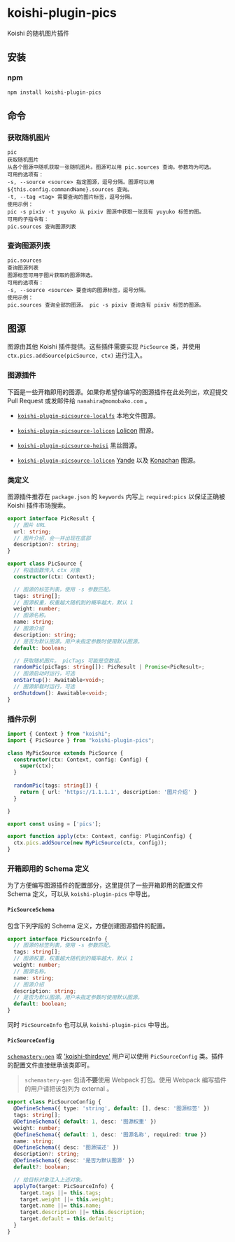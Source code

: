 # koishi-plugin-pics

Koishi 的随机图片插件

## 安装

### npm

```bash
npm install koishi-plugin-pics
```

## 命令

### 获取随机图片

```
pic
获取随机图片
从各个图源中随机获取一张随机图片。图源可以用 pic.sources 查询。参数均为可选。
可用的选项有：
-s, --source <source> 指定图源，逗号分隔。图源可以用 ${this.config.commandName}.sources 查询。
-t, --tag <tag> 需要查询的图片标签，逗号分隔。
使用示例：
pic -s pixiv -t yuyuko 从 pixiv 图源中获取一张具有 yuyuko 标签的图。
可用的子指令有：
pic.sources 查询图源列表
```

### 查询图源列表

```
pic.sources
查询图源列表
图源标签可用于图片获取的图源筛选。
可用的选项有：
-s, --source <source> 要查询的图源标签，逗号分隔。
使用示例：
pic.sources 查询全部的图源。 pic -s pixiv 查询含有 pixiv 标签的图源。
```

## 图源

图源由其他 Koishi 插件提供。这些插件需要实现 `PicSource` 类，并使用 `ctx.pics.addSource(picSource, ctx)` 进行注入。

### 图源插件

下面是一些开箱即用的图源。如果你希望你编写的图源插件在此处列出，欢迎提交 Pull Request 或发邮件给 `nanahira@momobako.com` 。

* [`koishi-plugin-picsource-localfs`](https://github.com/koishijs/koishi-plugin-picsource-localfs) 本地文件图源。

* [`koishi-plugin-picsource-lolicon`](https://github.com/koishijs/koishi-plugin-picsource-lolicon) [Lolicon](https://api.lolicon.app/ ) 图源。

* [`koishi-plugin-picsource-heisi`](https://github.com/koishijs/koishi-plugin-picsource-localfs) 黑丝图源。

* [`koishi-plugin-picsource-lolicon`](https://github.com/koishijs/koishi-plugin-picsource-lolicon) [Yande](https://yande.re/) 以及 [Konachan](https://konachan.com) 图源。

### 类定义

图源插件推荐在 `package.json` 的 `keywords` 内写上 `required:pics` 以保证正确被 Koishi 插件市场搜索。

```ts
export interface PicResult {
  // 图片 URL
  url: string;
  // 图片介绍，会一并出现在底部
  description?: string;
}

export class PicSource {
  // 构造函数传入 ctx 对象
  constructor(ctx: Context);

  // 图源的标签列表，使用 -s 参数匹配。
  tags: string[];
  // 图源权重，权重越大随机到的概率越大，默认 1
  weight: number;
  // 图源名称。
  name: string;
  // 图源介绍
  description: string;
  // 是否为默认图源。用户未指定参数时使用默认图源。
  default: boolean;

  // 获取随机图片。 picTags 可能是空数组。
  randomPic(picTags: string[]): PicResult | Promise<PicResult>;
  // 图源启动时运行，可选
  onStartup(): Awaitable<void>;
  // 图源卸载时运行，可选
  onShutdown(): Awaitable<void>;
}
```

### 插件示例

```ts
import { Context } from "koishi";
import { PicSource } from "koishi-plugin-pics";

class MyPicSource extends PicSource {
  constructor(ctx: Context, config: Config) {
    super(ctx);
  }
  
  randomPic(tags: string[]) {
    return { url: 'https://1.1.1.1', description: '图片介绍' }
  }

}

export const using = ['pics'];

export function apply(ctx: Context, config: PluginConfig) {
  ctx.pics.addSource(new MyPicSource(ctx, config));
}
```

### 开箱即用的 Schema 定义

为了方便编写图源插件的配置部分，这里提供了一些开箱即用的配置文件 Schema 定义，可以从 `koishi-plugin-pics` 中导出。 

#### `PicSourceSchema`

包含下列字段的 Schema 定义，方便创建图源插件的配置。

```ts
export interface PicSourceInfo {
  // 图源的标签列表，使用 -s 参数匹配。
  tags: string[];
  // 图源权重，权重越大随机到的概率越大，默认 1
  weight: number;
  // 图源名称。
  name: string;
  // 图源介绍
  description: string;
  // 是否为默认图源。用户未指定参数时使用默认图源。
  default: boolean;
}
```

同时 `PicSourceInfo` 也可以从 `koishi-plugin-pics` 中导出。

#### `PicSourceConfig`

[`schemastery-gen`](https://code.mycard.moe/3rdeye/schemastery-gen) 或 ['koishi-thirdeye'](https://code.mycard.moe/3rdeye/koishi-thirdeye) 用户可以使用 `PicSourceConfig` 类。插件的配置文件直接继承该类即可。

> `schemastery-gen` 包请**不要**使用 Webpack 打包。使用 Webpack 编写插件的用户请把该包列为 external 。

```ts
export class PicSourceConfig {
  @DefineSchema({ type: 'string', default: [], desc: '图源标签' })
  tags: string[];
  @DefineSchema({ default: 1, desc: '图源权重' })
  weight: number;
  @DefineSchema({ default: 1, desc: '图源名称', required: true })
  name: string;
  @DefineSchema({ desc: '图源描述' })
  description?: string;
  @DefineSchema({ desc: '是否为默认图源' })
  default?: boolean;

  // 给目标对象注入上述对象。
  applyTo(target: PicSourceInfo) {
    target.tags ||= this.tags;
    target.weight ||= this.weight;
    target.name ||= this.name;
    target.description ||= this.description;
    target.default = this.default;
  }
}
```
